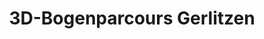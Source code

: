 ---
title: "3D-Bogenparcours Gerlitzen"
url: /treffen-am-ossiacher-see/3d-bogenparcours-gerlitzen/
shop: Kiosk
---